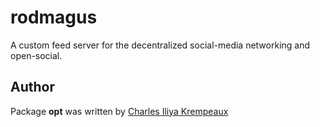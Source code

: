 # rodmagus

A custom feed server for the decentralized social-media networking and open-social.

## Author

Package **opt** was written by [Charles Iliya Krempeaux](http://reiver.link)
